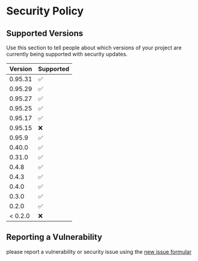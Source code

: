 # Security Policy

## Supported Versions

Use this section to tell people about which versions of your project are
currently being supported with security updates.

| Version | Supported          |
| ------- | ------------------ |
| 0.95.31 | :white_check_mark: |
| 0.95.29 | :white_check_mark: |
| 0.95.27 | :white_check_mark: |
| 0.95.25 | :white_check_mark: |
| 0.95.17 | :white_check_mark: |
| 0.95.15 | :x:                |
| 0.95.9  | :white_check_mark: |
| 0.40.0  | :white_check_mark: |
| 0.31.0  | :white_check_mark: |
| 0.4.8   | :white_check_mark: |
| 0.4.3   | :white_check_mark: |
| 0.4.0   | :white_check_mark: |
| 0.3.0   | :white_check_mark: |
| 0.2.0   | :white_check_mark: |
| < 0.2.0 | :x:                |

## Reporting a Vulnerability

please report a vulnerability or security issue using the [new issue formular](https://gitlab.com/startx1/containers/issues/new)
